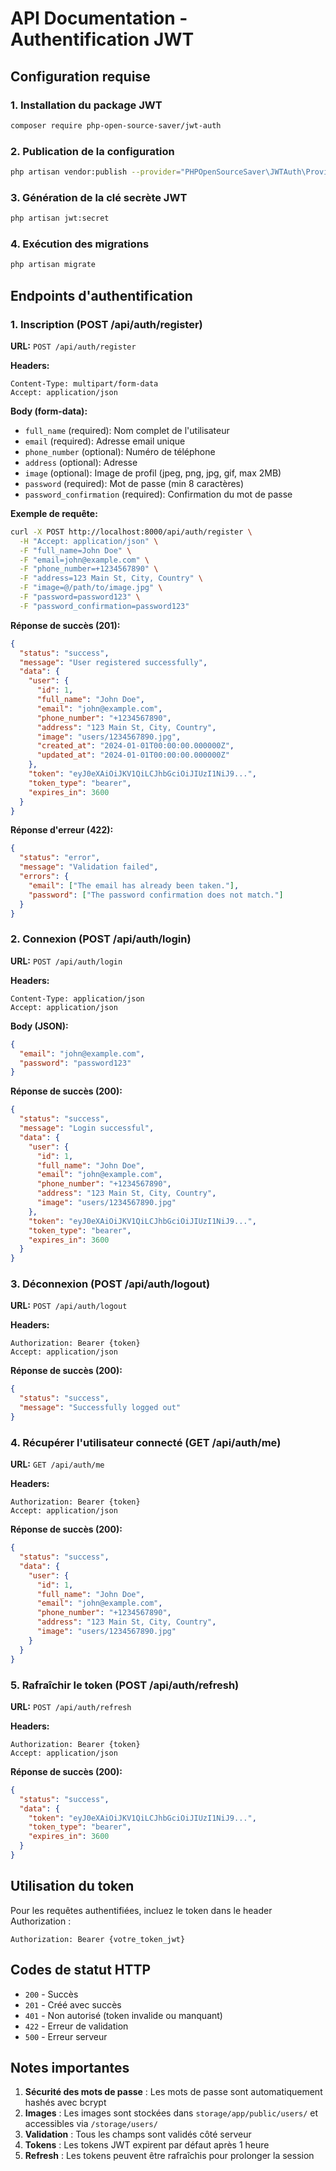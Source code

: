 # API Documentation - Authentification JWT

## Configuration requise

### 1. Installation du package JWT
```bash
composer require php-open-source-saver/jwt-auth
```

### 2. Publication de la configuration
```bash
php artisan vendor:publish --provider="PHPOpenSourceSaver\JWTAuth\Providers\LaravelServiceProvider"
```

### 3. Génération de la clé secrète JWT
```bash
php artisan jwt:secret
```

### 4. Exécution des migrations
```bash
php artisan migrate
```

## Endpoints d'authentification

### 1. Inscription (POST /api/auth/register)

**URL:** `POST /api/auth/register`

**Headers:**
```
Content-Type: multipart/form-data
Accept: application/json
```

**Body (form-data):**
- `full_name` (required): Nom complet de l'utilisateur
- `email` (required): Adresse email unique
- `phone_number` (optional): Numéro de téléphone
- `address` (optional): Adresse
- `image` (optional): Image de profil (jpeg, png, jpg, gif, max 2MB)
- `password` (required): Mot de passe (min 8 caractères)
- `password_confirmation` (required): Confirmation du mot de passe

**Exemple de requête:**
```bash
curl -X POST http://localhost:8000/api/auth/register \
  -H "Accept: application/json" \
  -F "full_name=John Doe" \
  -F "email=john@example.com" \
  -F "phone_number=+1234567890" \
  -F "address=123 Main St, City, Country" \
  -F "image=@/path/to/image.jpg" \
  -F "password=password123" \
  -F "password_confirmation=password123"
```

**Réponse de succès (201):**
```json
{
  "status": "success",
  "message": "User registered successfully",
  "data": {
    "user": {
      "id": 1,
      "full_name": "John Doe",
      "email": "john@example.com",
      "phone_number": "+1234567890",
      "address": "123 Main St, City, Country",
      "image": "users/1234567890.jpg",
      "created_at": "2024-01-01T00:00:00.000000Z",
      "updated_at": "2024-01-01T00:00:00.000000Z"
    },
    "token": "eyJ0eXAiOiJKV1QiLCJhbGciOiJIUzI1NiJ9...",
    "token_type": "bearer",
    "expires_in": 3600
  }
}
```

**Réponse d'erreur (422):**
```json
{
  "status": "error",
  "message": "Validation failed",
  "errors": {
    "email": ["The email has already been taken."],
    "password": ["The password confirmation does not match."]
  }
}
```

### 2. Connexion (POST /api/auth/login)

**URL:** `POST /api/auth/login`

**Headers:**
```
Content-Type: application/json
Accept: application/json
```

**Body (JSON):**
```json
{
  "email": "john@example.com",
  "password": "password123"
}
```

**Réponse de succès (200):**
```json
{
  "status": "success",
  "message": "Login successful",
  "data": {
    "user": {
      "id": 1,
      "full_name": "John Doe",
      "email": "john@example.com",
      "phone_number": "+1234567890",
      "address": "123 Main St, City, Country",
      "image": "users/1234567890.jpg"
    },
    "token": "eyJ0eXAiOiJKV1QiLCJhbGciOiJIUzI1NiJ9...",
    "token_type": "bearer",
    "expires_in": 3600
  }
}
```

### 3. Déconnexion (POST /api/auth/logout)

**URL:** `POST /api/auth/logout`

**Headers:**
```
Authorization: Bearer {token}
Accept: application/json
```

**Réponse de succès (200):**
```json
{
  "status": "success",
  "message": "Successfully logged out"
}
```

### 4. Récupérer l'utilisateur connecté (GET /api/auth/me)

**URL:** `GET /api/auth/me`

**Headers:**
```
Authorization: Bearer {token}
Accept: application/json
```

**Réponse de succès (200):**
```json
{
  "status": "success",
  "data": {
    "user": {
      "id": 1,
      "full_name": "John Doe",
      "email": "john@example.com",
      "phone_number": "+1234567890",
      "address": "123 Main St, City, Country",
      "image": "users/1234567890.jpg"
    }
  }
}
```

### 5. Rafraîchir le token (POST /api/auth/refresh)

**URL:** `POST /api/auth/refresh`

**Headers:**
```
Authorization: Bearer {token}
Accept: application/json
```

**Réponse de succès (200):**
```json
{
  "status": "success",
  "data": {
    "token": "eyJ0eXAiOiJKV1QiLCJhbGciOiJIUzI1NiJ9...",
    "token_type": "bearer",
    "expires_in": 3600
  }
}
```

## Utilisation du token

Pour les requêtes authentifiées, incluez le token dans le header Authorization :

```
Authorization: Bearer {votre_token_jwt}
```

## Codes de statut HTTP

- `200` - Succès
- `201` - Créé avec succès
- `401` - Non autorisé (token invalide ou manquant)
- `422` - Erreur de validation
- `500` - Erreur serveur

## Notes importantes

1. **Sécurité des mots de passe** : Les mots de passe sont automatiquement hashés avec bcrypt
2. **Images** : Les images sont stockées dans `storage/app/public/users/` et accessibles via `/storage/users/`
3. **Validation** : Tous les champs sont validés côté serveur
4. **Tokens** : Les tokens JWT expirent par défaut après 1 heure
5. **Refresh** : Les tokens peuvent être rafraîchis pour prolonger la session 